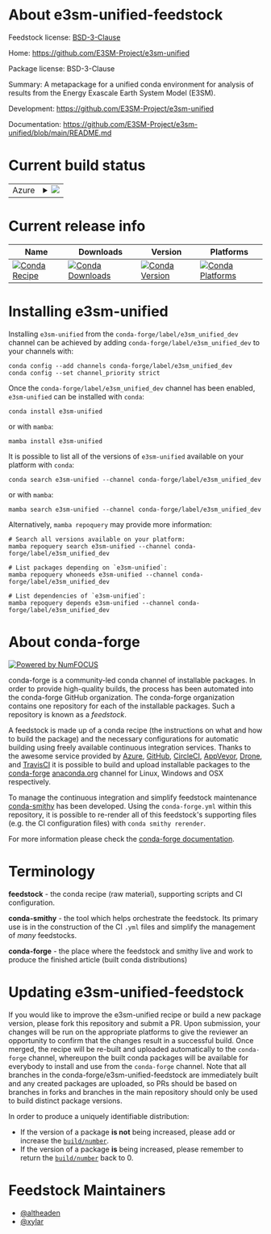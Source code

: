 About e3sm-unified-feedstock
============================

Feedstock license: [BSD-3-Clause](https://github.com/conda-forge/e3sm-unified-feedstock/blob/main/LICENSE.txt)

Home: https://github.com/E3SM-Project/e3sm-unified

Package license: BSD-3-Clause

Summary: A metapackage for a unified conda environment for analysis of results
from the Energy Exascale Earth System Model (E3SM).


Development: https://github.com/E3SM-Project/e3sm-unified

Documentation: https://github.com/E3SM-Project/e3sm-unified/blob/main/README.md

Current build status
====================


<table>
    
  <tr>
    <td>Azure</td>
    <td>
      <details>
        <summary>
          <a href="https://dev.azure.com/conda-forge/feedstock-builds/_build/latest?definitionId=23232&branchName=main">
            <img src="https://dev.azure.com/conda-forge/feedstock-builds/_apis/build/status/e3sm-unified-feedstock?branchName=main">
          </a>
        </summary>
        <table>
          <thead><tr><th>Variant</th><th>Status</th></tr></thead>
          <tbody><tr>
              <td>linux_64_mpihpcpython3.10.____cpython</td>
              <td>
                <a href="https://dev.azure.com/conda-forge/feedstock-builds/_build/latest?definitionId=23232&branchName=main">
                  <img src="https://dev.azure.com/conda-forge/feedstock-builds/_apis/build/status/e3sm-unified-feedstock?branchName=main&jobName=linux&configuration=linux%20linux_64_mpihpcpython3.10.____cpython" alt="variant">
                </a>
              </td>
            </tr><tr>
              <td>linux_64_mpihpcpython3.9.____cpython</td>
              <td>
                <a href="https://dev.azure.com/conda-forge/feedstock-builds/_build/latest?definitionId=23232&branchName=main">
                  <img src="https://dev.azure.com/conda-forge/feedstock-builds/_apis/build/status/e3sm-unified-feedstock?branchName=main&jobName=linux&configuration=linux%20linux_64_mpihpcpython3.9.____cpython" alt="variant">
                </a>
              </td>
            </tr><tr>
              <td>linux_64_mpimpichpython3.10.____cpython</td>
              <td>
                <a href="https://dev.azure.com/conda-forge/feedstock-builds/_build/latest?definitionId=23232&branchName=main">
                  <img src="https://dev.azure.com/conda-forge/feedstock-builds/_apis/build/status/e3sm-unified-feedstock?branchName=main&jobName=linux&configuration=linux%20linux_64_mpimpichpython3.10.____cpython" alt="variant">
                </a>
              </td>
            </tr><tr>
              <td>linux_64_mpimpichpython3.9.____cpython</td>
              <td>
                <a href="https://dev.azure.com/conda-forge/feedstock-builds/_build/latest?definitionId=23232&branchName=main">
                  <img src="https://dev.azure.com/conda-forge/feedstock-builds/_apis/build/status/e3sm-unified-feedstock?branchName=main&jobName=linux&configuration=linux%20linux_64_mpimpichpython3.9.____cpython" alt="variant">
                </a>
              </td>
            </tr><tr>
              <td>linux_64_mpinompipython3.10.____cpython</td>
              <td>
                <a href="https://dev.azure.com/conda-forge/feedstock-builds/_build/latest?definitionId=23232&branchName=main">
                  <img src="https://dev.azure.com/conda-forge/feedstock-builds/_apis/build/status/e3sm-unified-feedstock?branchName=main&jobName=linux&configuration=linux%20linux_64_mpinompipython3.10.____cpython" alt="variant">
                </a>
              </td>
            </tr><tr>
              <td>linux_64_mpinompipython3.9.____cpython</td>
              <td>
                <a href="https://dev.azure.com/conda-forge/feedstock-builds/_build/latest?definitionId=23232&branchName=main">
                  <img src="https://dev.azure.com/conda-forge/feedstock-builds/_apis/build/status/e3sm-unified-feedstock?branchName=main&jobName=linux&configuration=linux%20linux_64_mpinompipython3.9.____cpython" alt="variant">
                </a>
              </td>
            </tr><tr>
              <td>linux_64_mpiopenmpipython3.10.____cpython</td>
              <td>
                <a href="https://dev.azure.com/conda-forge/feedstock-builds/_build/latest?definitionId=23232&branchName=main">
                  <img src="https://dev.azure.com/conda-forge/feedstock-builds/_apis/build/status/e3sm-unified-feedstock?branchName=main&jobName=linux&configuration=linux%20linux_64_mpiopenmpipython3.10.____cpython" alt="variant">
                </a>
              </td>
            </tr><tr>
              <td>linux_64_mpiopenmpipython3.9.____cpython</td>
              <td>
                <a href="https://dev.azure.com/conda-forge/feedstock-builds/_build/latest?definitionId=23232&branchName=main">
                  <img src="https://dev.azure.com/conda-forge/feedstock-builds/_apis/build/status/e3sm-unified-feedstock?branchName=main&jobName=linux&configuration=linux%20linux_64_mpiopenmpipython3.9.____cpython" alt="variant">
                </a>
              </td>
            </tr><tr>
              <td>osx_64_mpihpcpython3.10.____cpython</td>
              <td>
                <a href="https://dev.azure.com/conda-forge/feedstock-builds/_build/latest?definitionId=23232&branchName=main">
                  <img src="https://dev.azure.com/conda-forge/feedstock-builds/_apis/build/status/e3sm-unified-feedstock?branchName=main&jobName=osx&configuration=osx%20osx_64_mpihpcpython3.10.____cpython" alt="variant">
                </a>
              </td>
            </tr><tr>
              <td>osx_64_mpihpcpython3.9.____cpython</td>
              <td>
                <a href="https://dev.azure.com/conda-forge/feedstock-builds/_build/latest?definitionId=23232&branchName=main">
                  <img src="https://dev.azure.com/conda-forge/feedstock-builds/_apis/build/status/e3sm-unified-feedstock?branchName=main&jobName=osx&configuration=osx%20osx_64_mpihpcpython3.9.____cpython" alt="variant">
                </a>
              </td>
            </tr><tr>
              <td>osx_64_mpimpichpython3.10.____cpython</td>
              <td>
                <a href="https://dev.azure.com/conda-forge/feedstock-builds/_build/latest?definitionId=23232&branchName=main">
                  <img src="https://dev.azure.com/conda-forge/feedstock-builds/_apis/build/status/e3sm-unified-feedstock?branchName=main&jobName=osx&configuration=osx%20osx_64_mpimpichpython3.10.____cpython" alt="variant">
                </a>
              </td>
            </tr><tr>
              <td>osx_64_mpimpichpython3.9.____cpython</td>
              <td>
                <a href="https://dev.azure.com/conda-forge/feedstock-builds/_build/latest?definitionId=23232&branchName=main">
                  <img src="https://dev.azure.com/conda-forge/feedstock-builds/_apis/build/status/e3sm-unified-feedstock?branchName=main&jobName=osx&configuration=osx%20osx_64_mpimpichpython3.9.____cpython" alt="variant">
                </a>
              </td>
            </tr><tr>
              <td>osx_64_mpinompipython3.10.____cpython</td>
              <td>
                <a href="https://dev.azure.com/conda-forge/feedstock-builds/_build/latest?definitionId=23232&branchName=main">
                  <img src="https://dev.azure.com/conda-forge/feedstock-builds/_apis/build/status/e3sm-unified-feedstock?branchName=main&jobName=osx&configuration=osx%20osx_64_mpinompipython3.10.____cpython" alt="variant">
                </a>
              </td>
            </tr><tr>
              <td>osx_64_mpinompipython3.9.____cpython</td>
              <td>
                <a href="https://dev.azure.com/conda-forge/feedstock-builds/_build/latest?definitionId=23232&branchName=main">
                  <img src="https://dev.azure.com/conda-forge/feedstock-builds/_apis/build/status/e3sm-unified-feedstock?branchName=main&jobName=osx&configuration=osx%20osx_64_mpinompipython3.9.____cpython" alt="variant">
                </a>
              </td>
            </tr><tr>
              <td>osx_64_mpiopenmpipython3.10.____cpython</td>
              <td>
                <a href="https://dev.azure.com/conda-forge/feedstock-builds/_build/latest?definitionId=23232&branchName=main">
                  <img src="https://dev.azure.com/conda-forge/feedstock-builds/_apis/build/status/e3sm-unified-feedstock?branchName=main&jobName=osx&configuration=osx%20osx_64_mpiopenmpipython3.10.____cpython" alt="variant">
                </a>
              </td>
            </tr><tr>
              <td>osx_64_mpiopenmpipython3.9.____cpython</td>
              <td>
                <a href="https://dev.azure.com/conda-forge/feedstock-builds/_build/latest?definitionId=23232&branchName=main">
                  <img src="https://dev.azure.com/conda-forge/feedstock-builds/_apis/build/status/e3sm-unified-feedstock?branchName=main&jobName=osx&configuration=osx%20osx_64_mpiopenmpipython3.9.____cpython" alt="variant">
                </a>
              </td>
            </tr>
          </tbody>
        </table>
      </details>
    </td>
  </tr>
</table>

Current release info
====================

| Name | Downloads | Version | Platforms |
| --- | --- | --- | --- |
| [![Conda Recipe](https://img.shields.io/badge/recipe-e3sm--unified-green.svg)](https://anaconda.org/conda-forge/e3sm-unified) | [![Conda Downloads](https://img.shields.io/conda/dn/conda-forge/e3sm-unified.svg)](https://anaconda.org/conda-forge/e3sm-unified) | [![Conda Version](https://img.shields.io/conda/vn/conda-forge/e3sm-unified.svg)](https://anaconda.org/conda-forge/e3sm-unified) | [![Conda Platforms](https://img.shields.io/conda/pn/conda-forge/e3sm-unified.svg)](https://anaconda.org/conda-forge/e3sm-unified) |

Installing e3sm-unified
=======================

Installing `e3sm-unified` from the `conda-forge/label/e3sm_unified_dev` channel can be achieved by adding `conda-forge/label/e3sm_unified_dev` to your channels with:

```
conda config --add channels conda-forge/label/e3sm_unified_dev
conda config --set channel_priority strict
```

Once the `conda-forge/label/e3sm_unified_dev` channel has been enabled, `e3sm-unified` can be installed with `conda`:

```
conda install e3sm-unified
```

or with `mamba`:

```
mamba install e3sm-unified
```

It is possible to list all of the versions of `e3sm-unified` available on your platform with `conda`:

```
conda search e3sm-unified --channel conda-forge/label/e3sm_unified_dev
```

or with `mamba`:

```
mamba search e3sm-unified --channel conda-forge/label/e3sm_unified_dev
```

Alternatively, `mamba repoquery` may provide more information:

```
# Search all versions available on your platform:
mamba repoquery search e3sm-unified --channel conda-forge/label/e3sm_unified_dev

# List packages depending on `e3sm-unified`:
mamba repoquery whoneeds e3sm-unified --channel conda-forge/label/e3sm_unified_dev

# List dependencies of `e3sm-unified`:
mamba repoquery depends e3sm-unified --channel conda-forge/label/e3sm_unified_dev
```


About conda-forge
=================

[![Powered by
NumFOCUS](https://img.shields.io/badge/powered%20by-NumFOCUS-orange.svg?style=flat&colorA=E1523D&colorB=007D8A)](https://numfocus.org)

conda-forge is a community-led conda channel of installable packages.
In order to provide high-quality builds, the process has been automated into the
conda-forge GitHub organization. The conda-forge organization contains one repository
for each of the installable packages. Such a repository is known as a *feedstock*.

A feedstock is made up of a conda recipe (the instructions on what and how to build
the package) and the necessary configurations for automatic building using freely
available continuous integration services. Thanks to the awesome service provided by
[Azure](https://azure.microsoft.com/en-us/services/devops/), [GitHub](https://github.com/),
[CircleCI](https://circleci.com/), [AppVeyor](https://www.appveyor.com/),
[Drone](https://cloud.drone.io/welcome), and [TravisCI](https://travis-ci.com/)
it is possible to build and upload installable packages to the
[conda-forge](https://anaconda.org/conda-forge) [anaconda.org](https://anaconda.org/)
channel for Linux, Windows and OSX respectively.

To manage the continuous integration and simplify feedstock maintenance
[conda-smithy](https://github.com/conda-forge/conda-smithy) has been developed.
Using the ``conda-forge.yml`` within this repository, it is possible to re-render all of
this feedstock's supporting files (e.g. the CI configuration files) with ``conda smithy rerender``.

For more information please check the [conda-forge documentation](https://conda-forge.org/docs/).

Terminology
===========

**feedstock** - the conda recipe (raw material), supporting scripts and CI configuration.

**conda-smithy** - the tool which helps orchestrate the feedstock.
                   Its primary use is in the construction of the CI ``.yml`` files
                   and simplify the management of *many* feedstocks.

**conda-forge** - the place where the feedstock and smithy live and work to
                  produce the finished article (built conda distributions)


Updating e3sm-unified-feedstock
===============================

If you would like to improve the e3sm-unified recipe or build a new
package version, please fork this repository and submit a PR. Upon submission,
your changes will be run on the appropriate platforms to give the reviewer an
opportunity to confirm that the changes result in a successful build. Once
merged, the recipe will be re-built and uploaded automatically to the
`conda-forge` channel, whereupon the built conda packages will be available for
everybody to install and use from the `conda-forge` channel.
Note that all branches in the conda-forge/e3sm-unified-feedstock are
immediately built and any created packages are uploaded, so PRs should be based
on branches in forks and branches in the main repository should only be used to
build distinct package versions.

In order to produce a uniquely identifiable distribution:
 * If the version of a package **is not** being increased, please add or increase
   the [``build/number``](https://docs.conda.io/projects/conda-build/en/latest/resources/define-metadata.html#build-number-and-string).
 * If the version of a package **is** being increased, please remember to return
   the [``build/number``](https://docs.conda.io/projects/conda-build/en/latest/resources/define-metadata.html#build-number-and-string)
   back to 0.

Feedstock Maintainers
=====================

* [@altheaden](https://github.com/altheaden/)
* [@xylar](https://github.com/xylar/)

